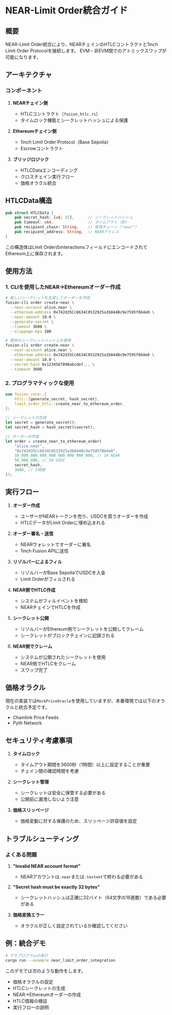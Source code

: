 # NEAR-Limit Order統合ガイド

## 概要

NEAR-Limit Order統合により、NEARチェインのHTLCコントラクトと1inch Limit Order Protocolを接続します。
EVM・非EVM間でのアトミックスワップが可能になります。

## アーキテクチャ

### コンポーネント

1. **NEARチェイン側**
   - HTLCコントラクト（`fusion_htlc.rs`）
   - タイムロック機能とシークレットハッシュによる保護

2. **Ethereumチェイン側**
   - 1inch Limit Order Protocol（Base Sepolia）
   - Escrowコントラクト

3. **ブリッジロジック**
   - HTLCDataエンコーディング
   - クロスチェイン実行フロー
   - 価格オラクル統合

## HTLCData構造

```rust
pub struct HTLCData {
    pub secret_hash: [u8; 32],      // シークレットハッシュ
    pub timeout: u64,               // タイムアウト（秒）
    pub recipient_chain: String,    // 受信チェーン（"near"）
    pub recipient_address: String,  // NEARアドレス
}
```

この構造体はLimit OrderのinteractionsフィールドにエンコードされてEthereum上に保存されます。

## 使用方法

### 1. CLIを使用したNEAR→Ethereumオーダー作成

```bash
# 新しいシークレットを生成してオーダーを作成
fusion-cli order create-near \
  --near-account alice.near \
  --ethereum-address 0x742d35Cc6634C0532925a3b844Bc9e7595f8b4e0 \
  --near-amount 10.0 \
  --generate-secret \
  --timeout 3600 \
  --slippage-bps 100

# 既存のシークレットハッシュを使用
fusion-cli order create-near \
  --near-account alice.near \
  --ethereum-address 0x742d35Cc6634C0532925a3b844Bc9e7595f8b4e0 \
  --near-amount 10.0 \
  --secret-hash 0x1234567890abcdef... \
  --timeout 3600
```

### 2. プログラマティックな使用

```rust
use fusion_core::{
    htlc::{generate_secret, hash_secret},
    limit_order_htlc::create_near_to_ethereum_order,
};

// シークレットの生成
let secret = generate_secret();
let secret_hash = hash_secret(&secret);

// オーダーの作成
let order = create_near_to_ethereum_order(
    "alice.near",
    "0x742d35Cc6634C0532925a3b844Bc9e7595f8b4e0",
    10_000_000_000_000_000_000_000_000, // 10 NEAR
    50_000_000, // 50 USDC
    secret_hash,
    3600, // 1時間
)?;
```

## 実行フロー

1. **オーダー作成**
   - ユーザーがNEARトークンを売り、USDCを買うオーダーを作成
   - HTLCデータがLimit Orderに埋め込まれる

2. **オーダー署名・送信**
   - NEARウォレットでオーダーに署名
   - 1inch Fusion APIに送信

3. **リゾルバーによるフィル**
   - リゾルバーがBase SepoliaでUSDCを入金
   - Limit Orderがフィルされる

4. **NEAR側でHTLC作成**
   - システムがフィルイベントを検知
   - NEARチェインでHTLCを作成

5. **シークレット公開**
   - リゾルバーがEthereum側でシークレットを公開してクレーム
   - シークレットがブロックチェインに記録される

6. **NEAR側でクレーム**
   - システムが公開されたシークレットを使用
   - NEAR側でHTLCをクレーム
   - スワップ完了

## 価格オラクル

現在の実装では`MockPriceOracle`を使用していますが、本番環境では以下のオラクルと統合予定です。

- Chainlink Price Feeds
- Pyth Network

## セキュリティ考慮事項

1. **タイムロック**
   - タイムアウト期間を3600秒（1時間）以上に設定することが重要
   - チェイン間の確認時間を考慮

2. **シークレット管理**
   - シークレットは安全に保管する必要がある
   - 公開前に漏洩しないよう注意

3. **価格スリッページ**
   - 価格変動に対する保護のため、スリッページ許容値を設定

## トラブルシューティング

### よくある問題

1. **"Invalid NEAR account format"**
   - NEARアカウントは`.near`または`.testnet`で終わる必要がある

2. **"Secret hash must be exactly 32 bytes"**
   - シークレットハッシュは正確に32バイト（64文字の16進数）である必要がある

3. **価格変換エラー**
   - オラクルが正しく設定されているか確認してください

## 例：統合デモ

```bash
# デモプログラムの実行
cargo run --example near_limit_order_integration
```

このデモでは次のような動作をします。
- 価格オラクルの設定
- HTLCシークレットの生成
- NEAR→Ethereumオーダーの作成
- HTLC情報の検証
- 実行フローの説明